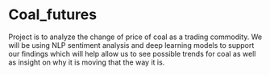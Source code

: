 # Coal_futures
Project is to analyze the change of price of coal as a trading commodity. We will be using NLP sentiment analysis and deep learning models to support our findings which will help allow us to see possible trends for coal as well as insight on why it is moving that the  way it is.
